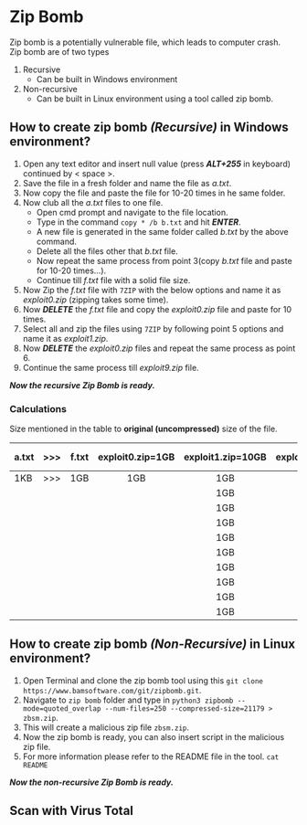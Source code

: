 # Zip Bomb

Zip bomb is a potentially vulnerable file, which leads to computer crash.<br>
Zip bomb are of two types 
1.  Recursive
    - Can be built in Windows environment
3.  Non-recursive
    - Can be built in Linux environment using a tool called zip bomb.

## How to create zip bomb _(Recursive)_ in Windows environment?

1) Open any text editor and insert null value (press ***ALT+255*** in keyboard) continued by < space >.
2) Save the file in a fresh folder and name the file as _a.txt_.
3) Now copy the file and paste the file for 10-20 times in he same folder.
4) Now club all the _a.txt_ files to one file.
   - Open cmd prompt and navigate to the file location.
   - Type in the command `copy * /b b.txt` and hit ***ENTER***.
   - A new file is generated in the same folder called _b.txt_ by the above command.
   - Delete all the files other that _b.txt_ file.
   - Now repeat the same process from point 3(copy _b.txt_ file and paste for 10-20 times...).
   - Continue till _f.txt_ file with a solid file size.
5) Now Zip the _f.txt_ file with `7ZIP` with the below options and name it as _exploit0.zip_ (zipping takes some time).
6) Now ***DELETE*** the _f.txt_ file and copy the _exploit0.zip_ file and paste for 10 times.
7) Select all and zip the files using `7ZIP` by following point 5 options and name it as _exploit1.zip_.
8) Now ***DELETE*** the _exploit0.zip_ files and repeat the same process as point 6.
9) Continue the same process till _exploit9.zip_ file.

**_Now the recursive Zip Bomb is ready._**

### Calculations


Size mentioned in the table to **original (uncompressed)** size of the file.


| a.txt | >>> | f.txt | exploit0.zip=1GB | exploit1.zip=10GB | exploit2.zip=100GB | >>> | exploit9.zip=1,000,000,000GB or 1000PB |
| :---- | :---: | :---: | :--------: | :-----------: | :------------: | :---: | ---: |
| 1KB   | >>> | 1GB   | 1GB          | 1GB           | 100GB          | >>> | 100PB |
|       |     |       |              | 1GB           | 100GB          | >>> | 100PB |
|       |     |       |              | 1GB           | 100GB          | >>> | 100PB |
|       |     |       |              | 1GB           | 100GB          | >>> | 100PB |
|       |     |       |              | 1GB           | 100GB          | >>> | 100PB |
|       |     |       |              | 1GB           | 100GB          | >>> | 100PB |
|       |     |       |              | 1GB           | 100GB          | >>> | 100PB |
|       |     |       |              | 1GB           | 100GB          | >>> | 100PB |
|       |     |       |              | 1GB           | 100GB          | >>> | 100PB |
|       |     |       |              | 1GB           | 100GB          | >>> | 100PB |


## How to create zip bomb _(Non-Recursive)_ in Linux environment?

1) Open Terminal and clone the zip bomb tool using this `git clone https://www.bamsoftware.com/git/zipbomb.git`.
2) Navigate to `zip bomb` folder and type in `python3 zipbomb --mode=quoted_overlap --num-files=250 --compressed-size=21179 > zbsm.zip`.
3) This will create a malicious zip file `zbsm.zip`.
4) Now the zip bomb is ready, you can also insert script in the malicious zip file.
5) For more information please refer to the README file in the tool. `cat README`

**_Now the non-recursive Zip Bomb is ready._**

## Scan with Virus Total

